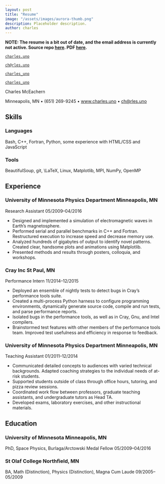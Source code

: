 ```yaml
---
layout: post
title: "Resume"
image: "/assets/images/aurora-thumb.png"
description: Placeholder description.
author: charles
---
```


**NOTE: The resume is a bit out of date, and the email address is currently not active. Source repo [here](https://github.com/chizarlicious/resume). PDF [here](http://charles.uno/assets/images/resume/resume.pdf).**


<i class="fa fa-link" aria-hidden="true"></i> [`charles.uno`](http://charles.uno)

<i class="fa fa-envelope-o" aria-hidden="true"></i> [`ch@rles.uno`](mailto:ch@rles.uno)

<i class="fa fa-github" aria-hidden="true"></i> [`charles_uno`](https://github.com/charles-uno)

<i class="fa fa-twitter" aria-hidden="true"></i> [`charles_uno`](https://twitter.com/charles_uno)





Charles McEachern

Minneapolis, MN • (651) 269-9245 • www.charles.uno • ch@rles.uno

## Skills

### Languages

Bash, C++, Fortran, Python, some experience with HTML/CSS and JavaScript

### Tools

BeautifulSoup, git, \LaTeX, Linux, Matplotlib, MPI, NumPy, OpenMP

## Experience

### University of Minnesota Physics Department Minneapolis, MN

Research Assistant 05/2009–04/2016

- Designed and implemented a simulation of electromagnetic waves in Earth’s magnetosphere.
- Performed serial and parallel benchmarks in C++ and Fortran. Restructured execution to increase
speed and decrease memory use.
- Analyzed hundreds of gigabytes of output to identify novel patterns. Created clear, handsome
plots and animations using Matplotlib.
- Presented methods and results through posters, colloquia, and workshops.

### Cray Inc St Paul, MN

Performance Intern 11/2014–12/2015

- Deployed an ensemble of nightly tests to detect bugs in Cray’s performance tools suite.
- Created a multi-process Python harness to configure programming environments, dynamically
generate source code, compile and run tests, and parse performance reports.
- Isolated bugs in the performance tools, as well as in Cray, Gnu, and Intel compilers.
- Brainstormed test features with other members of the performance tools team. Improved test
usefulness and efficiency in response to feedback.

### University of Minnesota Physics Department Minneapolis, MN

Teaching Assistant 01/2011–12/2014

- Communicated detailed concepts to audiences with varied technical backgrounds. Adapted
coaching strategies to the individual needs of at-risk students.
- Supported students outside of class through office hours, tutoring, and pizza review sessions.
- Coordinated work flow between professors, graduate teaching assistants, and undergraduate
tutors as Head TA.
- Developed exams, laboratory exercises, and other instructional materials.

## Education

### University of Minnesota Minneapolis, MN

PhD, Space Physics, Burlaga/Arctowski Medal Fellow 05/2009–04/2016

### St Olaf College Northfield, MN

BA, Math (Distinction), Physics (Distinction), Magna Cum Laude 09/2005–05/2009
